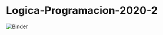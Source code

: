 # Logica-Programacion-2020-2

[![Binder](https://mybinder.org/badge_logo.svg)](https://mybinder.org/v2/gh/programacionUdec/Logica-Programacion-2020-2.git/master)
